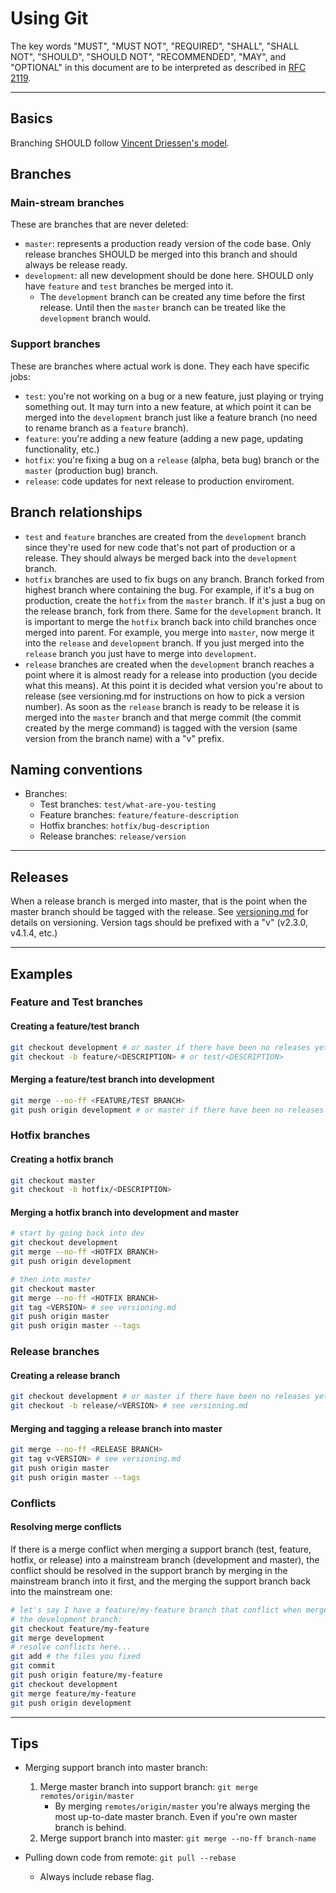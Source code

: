 # Using Git
The key words "MUST", "MUST NOT", "REQUIRED", "SHALL", "SHALL NOT", "SHOULD",
"SHOULD NOT", "RECOMMENDED", "MAY", and "OPTIONAL" in this document are to be
interpreted as described in [RFC 2119](http://www.ietf.org/rfc/rfc2119.txt).

-------------------------------------------------------------------------------

## Basics
Branching SHOULD follow [Vincent Driessen's model](http://nvie.com/posts/a-successful-git-branching-model/).

## Branches
### Main-stream branches
These are branches that are never deleted:

* `master`: represents a production ready version of the code base. Only
release branches SHOULD be merged into this branch and should always be
release ready.
* `development`: all new development should be done here. SHOULD only have
`feature` and `test` branches be merged into it.
    * The `development` branch can be created any time before the first
    release. Until then the `master` branch can be treated like the
    `development` branch would.

### Support branches
These are branches where actual work is done. They each have specific jobs:

* `test`: you're not working on a bug or a new feature, just playing or trying
something out. It may turn into a new feature, at which point it can be merged
into the `development` branch just like a feature branch (no need to rename
branch as a `feature` branch).
* `feature`: you're adding a new feature (adding a new page, updating
functionality, etc.)
* `hotfix`: you're fixing a bug on a `release` (alpha, beta bug) branch or the
`master` (production bug) branch.
* `release`: code updates for next release to production enviroment.

## Branch relationships
* `test` and `feature` branches are created from the `development` branch
since they're used for new code that's not part of production or a release.
They should always be merged back into the `development` branch.
* `hotfix` branches are used to fix bugs on any branch. Branch forked from
highest branch where containing the bug. For example, if it's a bug on
production, create the `hotfix` from the `master` branch. If it's just a bug
on the release branch, fork from there. Same for the `development` branch. It
is important to merge the `hotfix` branch back into child branches once merged
into parent. For example, you merge into `master`, now merge it into the
`release` and `development` branch. If you just merged into the `release`
branch you just have to merge into `development`.
* `release` branches are created when the `development` branch reaches a point
where it is almost ready for a release into production (you decide what this
means). At this point it is decided what version you're about to release (see
versioning.md for instructions on how to pick a version number). As soon as
the `release` branch is ready to be release it is merged into the `master`
branch and that merge commit (the commit created by the merge command) is
tagged with the version (same version from the branch name) with a "v" prefix.

## Naming conventions
* Branches:
    * Test branches: `test/what-are-you-testing`
    * Feature branches: `feature/feature-description`
    * Hotfix branches: `hotfix/bug-description`
    * Release branches: `release/version`

-------------------------------------------------------------------------------

## Releases
When a release branch is merged into master, that is the point when the master
branch should be tagged with the release. See [versioning.md](versioning.md)
for details on versioning. Version tags should be prefixed with a "v"
(v2.3.0, v4.1.4, etc.)

-------------------------------------------------------------------------------

## Examples
### Feature and Test branches
#### Creating a feature/test branch

```bash
git checkout development # or master if there have been no releases yet
git checkout -b feature/<DESCRIPTION> # or test/<DESCRIPTION>
```

#### Merging a feature/test branch into development
```bash
git merge --no-ff <FEATURE/TEST BRANCH>
git push origin development # or master if there have been no releases yet
```

### Hotfix branches
#### Creating a hotfix branch

```bash
git checkout master
git checkout -b hotfix/<DESCRIPTION>
```

#### Merging a hotfix branch into development and master
```bash
# start by going back into dev
git checkout development
git merge --no-ff <HOTFIX BRANCH>
git push origin development

# then into master
git checkout master
git merge --no-ff <HOTFIX BRANCH>
git tag <VERSION> # see versioning.md
git push origin master
git push origin master --tags
```

### Release branches
#### Creating a release branch
```bash
git checkout development # or master if there have been no releases yet
git checkout -b release/<VERSION> # see versioning.md
```

#### Merging and tagging a release branch into master
```bash
git merge --no-ff <RELEASE BRANCH>
git tag v<VERSION> # see versioning.md
git push origin master
git push origin master --tags
```

### Conflicts
#### Resolving merge conflicts
If there is a merge conflict when merging a support branch (test, feature,
hotfix, or release) into a mainstream branch (development and master), the
conflict should be resolved in the support branch by merging in the mainstream
branch into it first, and the merging the support branch back into the
mainstream one:

```bash
# let's say I have a feature/my-feature branch that conflict when merged into
# the development branch:
git checkout feature/my-feature
git merge development
# resolve conflicts here...
git add # the files you fixed
git commit
git push origin feature/my-feature
git checkout development
git merge feature/my-feature
git push origin development
```

-------------------------------------------------------------------------------

## Tips
* Merging support branch into master branch:
    1. Merge master branch into support branch: `git merge remotes/origin/master`
        * By merging `remotes/origin/master` you're always merging the most
            up-to-date master branch. Even if you're own master branch is
            behind.
    2. Merge support branch into master: `git merge --no-ff branch-name`

* Pulling down code from remote: `git pull --rebase`
    * Always include rebase flag.

